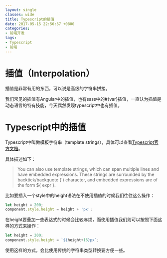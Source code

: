 ```yaml
---
layout: single
classes: wide
title: Typescript的插值
date: 2017-05-15 22:56:57 +0800
categories:
- 前端开发
tags:
- Typescript
- 前端
---
```


# 插值（Interpolation）
插值是非常有用的东西，可以说是高级的字符串拼接。

我们常见的插值有Angular中的插值，也有sass中的#{var}插值，一直认为插值是动态语言的特有技能，今天偶然发现typescript中也有插值。

<!--more-->

# Typescript中的插值
Typescript中叫做模板字符串（template strings），具体可以查看[Typescript官方文档](https://www.typescriptlang.org/docs/handbook/basic-types.html)。

具体描述如下：
> You can also use template strings, which can span multiple lines and have embedded expressions. These strings are surrounded by the backtick/backquote (`) character, and embedded expressions are of the form ${ expr }.

比如要插入一个style中的height语法在不使用插值的时候我们往往这么操作：

```typescript
let height = 200;
component.style.height = height + 'px';
```

在height要叠加一些表达式的时候会比较麻烦，而使用插值我们则可以按照下面这样的方式来操作：
```typescript
let height = 200;
component.style.height = `${height+16}px`;
```
使用这样的方式，会比使用传统的字符串类型转换要方便一些。